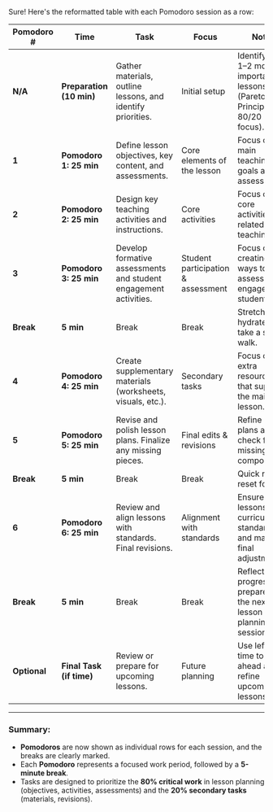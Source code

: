 Sure! Here's the reformatted table with each Pomodoro session as a row:

| **Pomodoro #** | **Time**        | **Task**                                                                 | **Focus**                       | **Notes**                                                                 |
|----------------|-----------------|--------------------------------------------------------------------------|---------------------------------|---------------------------------------------------------------------------|
| **N/A**        | **Preparation (10 min)** | Gather materials, outline lessons, and identify priorities.           | Initial setup                   | Identify the 1–2 most important lessons (Pareto Principle 80/20 focus).     |
| **1**          | **Pomodoro 1: 25 min** | Define lesson objectives, key content, and assessments.               | Core elements of the lesson     | Focus on the main teaching goals and assessments.                         |
| **2**          | **Pomodoro 2: 25 min** | Design key teaching activities and instructions.                       | Core activities                 | Focus on core activities related to teaching.                            |
| **3**          | **Pomodoro 3: 25 min** | Develop formative assessments and student engagement activities.       | Student participation & assessment | Focus on creating ways to assess and engage students.                    |
| **Break**      | **5 min**        | Break                                                                   | Break                           | Stretch, hydrate, or take a short walk.                                  |
| **4**          | **Pomodoro 4: 25 min** | Create supplementary materials (worksheets, visuals, etc.).            | Secondary tasks                 | Focus on extra resources that support the main lesson.                   |
| **5**          | **Pomodoro 5: 25 min** | Revise and polish lesson plans. Finalize any missing pieces.           | Final edits & revisions         | Refine lesson plans and check for missing components.                     |
| **Break**      | **5 min**        | Break                                                                   | Break                           | Quick rest to reset focus.                                                |
| **6**          | **Pomodoro 6: 25 min** | Review and align lessons with standards. Final revisions.              | Alignment with standards        | Ensure lessons meet curriculum standards and make final adjustments.      |
| **Break**      | **5 min**        | Break                                                                   | Break                           | Reflect on progress and prepare for the next lesson planning session.     |
| **Optional**   | **Final Task (if time)** | Review or prepare for upcoming lessons.                              | Future planning                 | Use leftover time to look ahead and refine upcoming lessons.             |

---

### Summary:
- **Pomodoros** are now shown as individual rows for each session, and the breaks are clearly marked.
- Each **Pomodoro** represents a focused work period, followed by a **5-minute break**.
- Tasks are designed to prioritize the **80% critical work** in lesson planning (objectives, activities, assessments) and the **20% secondary tasks** (materials, revisions).
